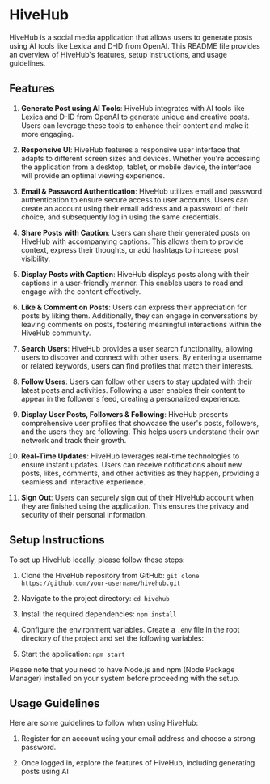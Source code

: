 # HiveHub

HiveHub is a social media application that allows users to generate posts using AI tools like Lexica and D-ID from OpenAI. This README file provides an overview of HiveHub's features, setup instructions, and usage guidelines.

## Features

1. **Generate Post using AI Tools**: HiveHub integrates with AI tools like Lexica and D-ID from OpenAI to generate unique and creative posts. Users can leverage these tools to enhance their content and make it more engaging.

2. **Responsive UI**: HiveHub features a responsive user interface that adapts to different screen sizes and devices. Whether you're accessing the application from a desktop, tablet, or mobile device, the interface will provide an optimal viewing experience.

3. **Email & Password Authentication**: HiveHub utilizes email and password authentication to ensure secure access to user accounts. Users can create an account using their email address and a password of their choice, and subsequently log in using the same credentials.

4. **Share Posts with Caption**: Users can share their generated posts on HiveHub with accompanying captions. This allows them to provide context, express their thoughts, or add hashtags to increase post visibility.

5. **Display Posts with Caption**: HiveHub displays posts along with their captions in a user-friendly manner. This enables users to read and engage with the content effectively.

6. **Like & Comment on Posts**: Users can express their appreciation for posts by liking them. Additionally, they can engage in conversations by leaving comments on posts, fostering meaningful interactions within the HiveHub community.

7. **Search Users**: HiveHub provides a user search functionality, allowing users to discover and connect with other users. By entering a username or related keywords, users can find profiles that match their interests.

8. **Follow Users**: Users can follow other users to stay updated with their latest posts and activities. Following a user enables their content to appear in the follower's feed, creating a personalized experience.

9. **Display User Posts, Followers & Following**: HiveHub presents comprehensive user profiles that showcase the user's posts, followers, and the users they are following. This helps users understand their own network and track their growth.

10. **Real-Time Updates**: HiveHub leverages real-time technologies to ensure instant updates. Users can receive notifications about new posts, likes, comments, and other activities as they happen, providing a seamless and interactive experience.

11. **Sign Out**: Users can securely sign out of their HiveHub account when they are finished using the application. This ensures the privacy and security of their personal information.

## Setup Instructions

To set up HiveHub locally, please follow these steps:

1. Clone the HiveHub repository from GitHub: `git clone https://github.com/your-username/hivehub.git`

2. Navigate to the project directory: `cd hivehub`

3. Install the required dependencies: `npm install`

4. Configure the environment variables. Create a `.env` file in the root directory of the project and set the following variables:

5. Start the application: `npm start`


Please note that you need to have Node.js and npm (Node Package Manager) installed on your system before proceeding with the setup.

## Usage Guidelines

Here are some guidelines to follow when using HiveHub:

1. Register for an account using your email address and choose a strong password.

2. Once logged in, explore the features of HiveHub, including generating posts using AI